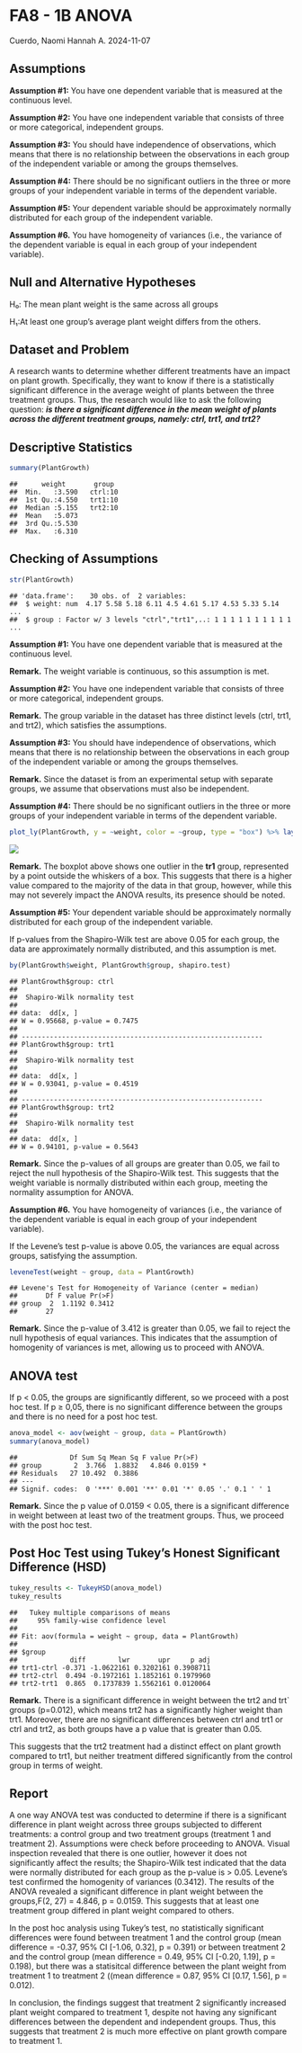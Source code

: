 FA8 - 1B ANOVA
================
Cuerdo, Naomi Hannah A.
2024-11-07

## Assumptions

**Assumption \#1:** You have one dependent variable that is measured at
the continuous level.

**Assumption \#2:** You have one independent variable that consists of
three or more categorical, independent groups.

**Assumption \#3:** You should have independence of observations, which
means that there is no relationship between the observations in each
group of the independent variable or among the groups themselves.

**Assumption \#4:** There should be no significant outliers in the three
or more groups of your independent variable in terms of the dependent
variable.

**Assumption \#5:** Your dependent variable should be approximately
normally distributed for each group of the independent variable.

**Assumption \#6.** You have homogeneity of variances (i.e., the
variance of the dependent variable is equal in each group of your
independent variable).

## Null and Alternative Hypotheses

H₀: The mean plant weight is the same across all groups

H₁:At least one group’s average plant weight differs from the others.

## Dataset and Problem

A research wants to determine whether different treatments have an
impact on plant growth. Specifically, they want to know if there is a
statistically significant difference in the average weight of plants
between the three treatment groups. Thus, the research would like to ask
the following question: ***is there a significant difference in the mean
weight of plants across the different treatment groups, namely: ctrl,
trt1, and trt2?***

## Descriptive Statistics

``` r
summary(PlantGrowth)
```

    ##      weight       group   
    ##  Min.   :3.590   ctrl:10  
    ##  1st Qu.:4.550   trt1:10  
    ##  Median :5.155   trt2:10  
    ##  Mean   :5.073            
    ##  3rd Qu.:5.530            
    ##  Max.   :6.310

## Checking of Assumptions

``` r
str(PlantGrowth)
```

    ## 'data.frame':    30 obs. of  2 variables:
    ##  $ weight: num  4.17 5.58 5.18 6.11 4.5 4.61 5.17 4.53 5.33 5.14 ...
    ##  $ group : Factor w/ 3 levels "ctrl","trt1",..: 1 1 1 1 1 1 1 1 1 1 ...

**Assumption \#1:** You have one dependent variable that is measured at
the continuous level.

**Remark.** The weight variable is continuous, so this assumption is
met.

**Assumption \#2:** You have one independent variable that consists of
three or more categorical, independent groups.

**Remark.** The group variable in the dataset has three distinct levels
(ctrl, trt1, and trt2), which satisfies the assumptions.

**Assumption \#3:** You should have independence of observations, which
means that there is no relationship between the observations in each
group of the independent variable or among the groups themselves.

**Remark.** Since the dataset is from an experimental setup with
separate groups, we assume that observations must also be independent.

**Assumption \#4:** There should be no significant outliers in the three
or more groups of your independent variable in terms of the dependent
variable.

``` r
plot_ly(PlantGrowth, y = ~weight, color = ~group, type = "box") %>% layout(title = "Plant Growth per Group")
```

![](FA8_Cuerdo,-Naomi-Hannah-A._files/figure-gfm/boxplot-1.png)<!-- -->

**Remark.** The boxplot above shows one outlier in the **tr1** group,
represented by a point outside the whiskers of a box. This suggests that
there is a higher value compared to the majority of the data in that
group, however, while this may not severely impact the ANOVA results,
its presence should be noted.

**Assumption \#5:** Your dependent variable should be approximately
normally distributed for each group of the independent variable.

If p-values from the Shapiro-Wilk test are above 0.05 for each group,
the data are approximately normally distributed, and this assumption is
met.

``` r
by(PlantGrowth$weight, PlantGrowth$group, shapiro.test)
```

    ## PlantGrowth$group: ctrl
    ## 
    ##  Shapiro-Wilk normality test
    ## 
    ## data:  dd[x, ]
    ## W = 0.95668, p-value = 0.7475
    ## 
    ## ------------------------------------------------------------ 
    ## PlantGrowth$group: trt1
    ## 
    ##  Shapiro-Wilk normality test
    ## 
    ## data:  dd[x, ]
    ## W = 0.93041, p-value = 0.4519
    ## 
    ## ------------------------------------------------------------ 
    ## PlantGrowth$group: trt2
    ## 
    ##  Shapiro-Wilk normality test
    ## 
    ## data:  dd[x, ]
    ## W = 0.94101, p-value = 0.5643

**Remark.** Since the p-values of all groups are greater than 0.05, we
fail to reject the null hypothesis of the Shapiro-Wilk test. This
suggests that the weight variable is normally distributed within each
group, meeting the normality assumption for ANOVA.

**Assumption \#6.** You have homogeneity of variances (i.e., the
variance of the dependent variable is equal in each group of your
independent variable).

If the Levene’s test p-value is above 0.05, the variances are equal
across groups, satisfying the assumption.

``` r
leveneTest(weight ~ group, data = PlantGrowth)
```

    ## Levene's Test for Homogeneity of Variance (center = median)
    ##       Df F value Pr(>F)
    ## group  2  1.1192 0.3412
    ##       27

**Remark.** Since the p-value of 3.412 is greater than 0.05, we fail to
reject the null hypothesis of equal variances. This indicates that the
assumption of homogenity of variances is met, allowing us to proceed
with ANOVA.

## ANOVA test

If p \< 0.05, the groups are significantly different, so we proceed with
a post hoc test. If p ≥ 0,05, there is no significant difference between
the groups and there is no need for a post hoc test.

``` r
anova_model <- aov(weight ~ group, data = PlantGrowth)
summary(anova_model)
```

    ##             Df Sum Sq Mean Sq F value Pr(>F)  
    ## group        2  3.766  1.8832   4.846 0.0159 *
    ## Residuals   27 10.492  0.3886                 
    ## ---
    ## Signif. codes:  0 '***' 0.001 '**' 0.01 '*' 0.05 '.' 0.1 ' ' 1

**Remark.** Since the p value of 0.0159 \< 0.05, there is a significant
difference in weight between at least two of the treatment groups. Thus,
we proceed with the post hoc test.

## Post Hoc Test using Tukey’s Honest Significant Difference (HSD)

``` r
tukey_results <- TukeyHSD(anova_model)
tukey_results
```

    ##   Tukey multiple comparisons of means
    ##     95% family-wise confidence level
    ## 
    ## Fit: aov(formula = weight ~ group, data = PlantGrowth)
    ## 
    ## $group
    ##             diff        lwr       upr     p adj
    ## trt1-ctrl -0.371 -1.0622161 0.3202161 0.3908711
    ## trt2-ctrl  0.494 -0.1972161 1.1852161 0.1979960
    ## trt2-trt1  0.865  0.1737839 1.5562161 0.0120064

**Remark.** There is a significant difference in weight between the trt2
and trt\` groups (p=0.012), which means trt2 has a significantly higher
weight than trt1. Moreover, there are no significant differences between
ctrl and trt1 or ctrl and trt2, as both groups have a p value that is
greater than 0.05.

This suggests that the trt2 treatment had a distinct effect on plant
growth compared to trt1, but neither treatment differed significantly
from the control group in terms of weight.

## Report

A one way ANOVA test was conducted to determine if there is a
significant difference in plant weight across three groups subjected to
different treatments: a control group and two treatment groups
(treatment 1 and treatment 2). Assumptions were check before proceeding
to ANOVA. Visual inspection revealed that there is one outlier, however
it does not significantly affect the results; the Shapiro-Wilk test
indicated that the data were normally distributed for each group as the
p-value is \> 0.05. Levene’s test confirmed the homogenity of variances
(0.3412). The results of the ANOVA revealed a significant difference in
plant weight between the groups,F(2, 27) = 4.846, p = 0.0159. This
suggests that at least one treatment group differed in plant weight
compared to others.

In the post hoc analysis using Tukey’s test, no statistically
significant differences were found between treatment 1 and the control
group (mean difference = -0.37, 95% CI \[-1.06, 0.32\], p = 0.391) or
between treatment 2 and the control group (mean difference = 0.49, 95%
CI \[-0.20, 1.19\], p = 0.198), but there was a statisitcal difference
between the plant weight from treatment 1 to treatment 2 ((mean
difference = 0.87, 95% CI \[0.17, 1.56\], p = 0.012).

In conclusion, the findings suggest that treatment 2 significantly
increased plant weight compared to treatment 1, despite not having any
significant differences between the dependent and independent groups.
Thus, this suggests that treatment 2 is much more effective on plant
growth compare to treatment 1.

